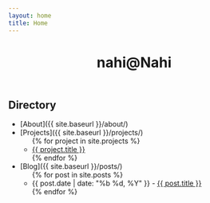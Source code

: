 ```yaml
---
layout: home
title: Home
---
```


<div class="back-to-home-placeholder"></div>
<header>
  <h1>nahi@Nahi</h1>
</header>

## Directory

- [About]({{ site.baseurl }}/about/)
- [Projects]({{ site.baseurl }}/projects/)
  <ul>
  {% for project in site.projects %}
    <li class="subitem"><a href="{{ project.url }}">{{ project.title }}</a></li>
  {% endfor %}
  </ul>
- [Blog]({{ site.baseurl }}/posts/)
  <ul>
  {% for post in site.posts %}
    <li class="subitem">{{ post.date | date: "%b %d, %Y" }} - <a href="{{ post.url }}">{{ post.title }}</a></li>
  {% endfor %}
  </ul>
